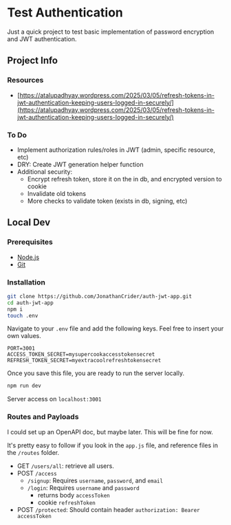 # Test Authentication

Just a quick project to test basic implementation of password encryption and JWT authentication.

## Project Info

### Resources

- [https://atalupadhyay.wordpress.com/2025/03/05/refresh-tokens-in-jwt-authentication-keeping-users-logged-in-securely/](https://atalupadhyay.wordpress.com/2025/03/05/refresh-tokens-in-jwt-authentication-keeping-users-logged-in-securely/)

### To Do

- Implement authorization rules/roles in JWT (admin, specific resource, etc)
- DRY: Create JWT generation helper function
- Additional security:
  - Encrypt refresh token, store it on the  in db, and encrypted version to cookie
  - Invalidate old tokens
  - More checks to validate token (exists in db, signing, etc)

## Local Dev

### Prerequisites

- [Node.js](https://nodejs.org/en)
- [Git](https://git-scm.com/downloads)

### Installation

```bash
git clone https://github.com/JonathanCrider/auth-jwt-app.git
cd auth-jwt-app
npm i
touch .env
```

Navigate to your `.env` file and add the following keys. Feel free to insert your own values.

```env
PORT=3001
ACCESS_TOKEN_SECRET=mysupercookaccesstokensecret
REFRESH_TOKEN_SECRET=myextracoolrefreshtokensecret
```

Once you save this file, you are ready to run the server locally.

```bash
npm run dev
```

Server access on `localhost:3001`

### Routes and Payloads

I could set up an OpenAPI doc, but maybe later. This will be fine for now.

It's pretty easy to follow if you look in the `app.js` file, and reference files in the `/routes` folder.

- GET `/users/all`: retrieve all users.
- POST `/access`
  - `/signup`: Requires `username`, `password`, and `email`
  - `/login`: Requires `username` and `password`
    - returns body `accessToken`
    - cookie `refreshToken`
- POST `/protected`: Should contain header `authorization: Bearer accessToken`
